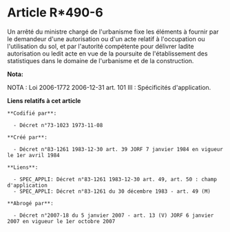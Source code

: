 # Article R*490-6

Un arrêté du ministre chargé de l'urbanisme fixe les éléments à fournir par le demandeur d'une autorisation ou d'un acte
relatif à l'occupation ou l'utilisation du sol, et par l'autorité compétente pour délivrer ladite autorisation ou ledit acte
en vue de la poursuite de l'établissement des statistiques dans le domaine de l'urbanisme et de la construction.

**Nota:**

NOTA : Loi 2006-1772 2006-12-31 art. 101 III : Spécificités d'application.

**Liens relatifs à cet article**

	**Codifié par**:

	  - Décret n°73-1023 1973-11-08

	**Créé par**:

	  - Décret n°83-1261 1983-12-30 art. 39 JORF 7 janvier 1984 en vigueur le 1er avril 1984

	**Liens**:

	  - SPEC_APPLI: Décret n°83-1261 1983-12-30 art. 49, art. 50 : champ d'application
	  - SPEC_APPLI: Décret n°83-1261 du 30 décembre 1983 - art. 49 (M)

	**Abrogé par**:

	  - Décret n°2007-18 du 5 janvier 2007 - art. 13 (V) JORF 6 janvier 2007 en vigueur le 1er octobre 2007
